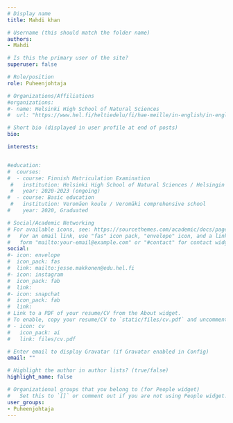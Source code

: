 ```yaml
---
# Display name
title: Mahdi khan

# Username (this should match the folder name)
authors:
- Mahdi

# Is this the primary user of the site?
superuser: false

# Role/position
role: Puheenjohtaja

# Organizations/Affiliations
#organizations:
#- name: Helsinki High School of Natural Sciences
#  url: "https://www.hel.fi/heltiedelu/fi/hae-meille/in-english/in-english"

# Short bio (displayed in user profile at end of posts)
bio:

interests:


#education:
#  courses:
#  - course: Finnish Matriculation Examination
 #   institution: Helsinki High School of Natural Sciences / Helsingin luonnontiedelukio
 #   year: 2020-2023 (ongoing)
#  - course: Basic education
 #   institution: Veromäen koulu / Veromäki comprehensive school 
#    year: 2020, Graduated

# Social/Academic Networking
# For available icons, see: https://sourcethemes.com/academic/docs/page-builder/#icons
#   For an email link, use "fas" icon pack, "envelope" icon, and a link in the
#   form "mailto:your-email@example.com" or "#contact" for contact widget.
social:
#- icon: envelope
#  icon_pack: fas
#  link: mailto:jesse.makkonen@edu.hel.fi
#- icon: instagram
#  icon_pack: fab
#  link: 
#- icon: snapchat
#  icon_pack: fab
#  link: 
# Link to a PDF of your resume/CV from the About widget.
# To enable, copy your resume/CV to `static/files/cv.pdf` and uncomment the lines below.
# - icon: cv
#   icon_pack: ai
#   link: files/cv.pdf

# Enter email to display Gravatar (if Gravatar enabled in Config)
email: ""

# Highlight the author in author lists? (true/false)
highlight_name: false

# Organizational groups that you belong to (for People widget)
#   Set this to `[]` or comment out if you are not using People widget.
user_groups:
- Puheenjohtaja
---
```

